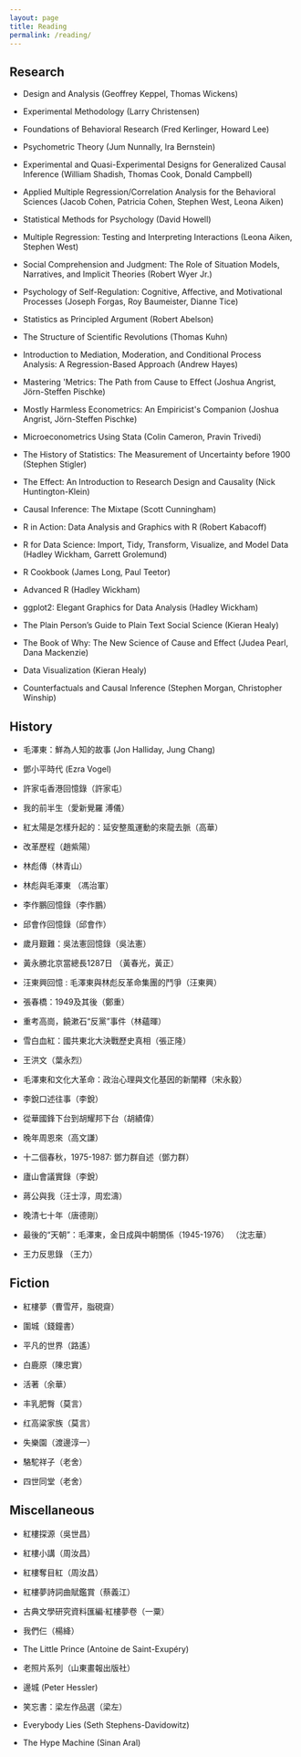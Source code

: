 ```yaml
---
layout: page
title: Reading
permalink: /reading/
---
```

## Research

- Design and Analysis (Geoffrey Keppel, Thomas Wickens)

- Experimental Methodology (Larry Christensen)

- Foundations of Behavioral Research (Fred Kerlinger, Howard Lee)

- Psychometric Theory (Jum Nunnally, Ira Bernstein)

- Experimental and Quasi-Experimental Designs for Generalized Causal Inference (William Shadish, Thomas Cook, Donald Campbell)

- Applied Multiple Regression/Correlation Analysis for the Behavioral Sciences (Jacob Cohen, Patricia Cohen, Stephen West, Leona Aiken)

- Statistical Methods for Psychology (David Howell)

- Multiple Regression: Testing and Interpreting Interactions (Leona Aiken, Stephen West)

- Social Comprehension and Judgment: The Role of Situation Models, Narratives, and Implicit Theories (Robert Wyer Jr.)

- Psychology of Self-Regulation: Cognitive, Affective, and Motivational Processes (Joseph Forgas, Roy Baumeister, Dianne Tice)

- Statistics as Principled Argument (Robert Abelson)

- The Structure of Scientific Revolutions (Thomas Kuhn)

- Introduction to Mediation, Moderation, and Conditional Process Analysis: A Regression-Based Approach (Andrew Hayes)

- Mastering 'Metrics: The Path from Cause to Effect (Joshua Angrist, Jörn-Steffen Pischke)

- Mostly Harmless Econometrics: An Empiricist's Companion (Joshua Angrist, Jörn-Steffen Pischke)

- Microeconometrics Using Stata (Colin Cameron, Pravin Trivedi)

- The History of Statistics: The Measurement of Uncertainty before 1900 (Stephen Stigler)

- The Effect: An Introduction to Research Design and Causality (Nick Huntington-Klein)

- Causal Inference: The Mixtape (Scott Cunningham)

- R in Action: Data Analysis and Graphics with R (Robert Kabacoff)

- R for Data Science: Import, Tidy, Transform, Visualize, and Model Data (Hadley Wickham, Garrett Grolemund)

- R Cookbook (James Long, Paul Teetor)

- Advanced R (Hadley Wickham)

- ggplot2: Elegant Graphics for Data Analysis (Hadley Wickham)

- The Plain Person’s Guide to Plain Text Social Science (Kieran Healy)

- The Book of Why: The New Science of Cause and Effect (Judea Pearl, Dana Mackenzie)

- Data Visualization (Kieran Healy)

- Counterfactuals and Causal Inference (Stephen Morgan, Christopher Winship)

## History

- 毛澤東：鮮為人知的故事 (Jon Halliday, Jung Chang)

- 鄧小平時代 (Ezra Vogel)

- 許家屯香港回憶錄（許家屯）

- 我的前半生（愛新覺羅 溥儀）

- 紅太陽是怎樣升起的：延安整風運動的來龍去脈（高華）

- 改革歷程（趙紫陽）

- 林彪傳（林青山）

- 林彪與毛澤東 （馮治軍）

- 李作鵬回憶錄（李作鵬）

- 邱會作回憶錄（邱會作）

- 歲月艱難：吳法憲回憶錄（吳法憲）

- 黃永勝北京當總長1287日 （黃春光，黃正）

- 汪東興回憶 : 毛澤東與林彪反革命集團的鬥爭（汪東興）

- 張春橋：1949及其後（鄭重）

- 重考高崗，饒漱石“反黨”事件（林蘊暉）

- 雪白血紅：國共東北大決戰歷史真相（張正隆）

- 王洪文（葉永烈）

- 毛澤東和文化大革命：政治心理與文化基因的新闡釋（宋永毅）

- 李銳口述往事（李銳）

- 從華國鋒下台到胡耀邦下台（胡績偉）

- 晚年周恩來（高文謙）

- 十二個春秋，1975-1987: 鄧力群自述（鄧力群）

- 廬山會議實錄（李銳）

- 蔣公與我（汪士淳，周宏濤）

- 晚清七十年（唐德剛）

- 最後的“天朝”：毛澤東，金日成與中朝關係（1945-1976） （沈志華）

- 王力反思錄 （王力）

## Fiction

- 紅樓夢（曹雪芹，脂硯齋）

- 圍城（錢鐘書）

- 平凡的世界（路遙）

- 白鹿原（陳忠實）

- 活著（余華）

- 丰乳肥臀（莫言）

- 红高粱家族（莫言）

- 失樂園（渡邊淳一）

- 駱駝祥子（老舍）

- 四世同堂（老舍）

## Miscellaneous

- 紅樓探源（吳世昌）

- 紅樓小講（周汝昌）

- 紅樓奪目紅（周汝昌）

- 紅樓夢詩詞曲賦鑑賞（蔡義江）

- 古典文學研究資料匯編·紅樓夢卷（一粟）

- 我們仨（楊絳）

- The Little Prince (Antoine de Saint-Exupéry)

- 老照片系列（山東畫報出版社）

- 邊城 (Peter Hessler)

- 笑忘書：梁左作品選（梁左）

- Everybody Lies (Seth Stephens-Davidowitz)

- The Hype Machine (Sinan Aral)
